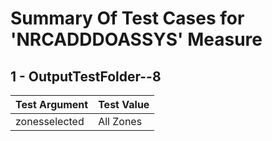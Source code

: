 # Summary Of Test Cases for 'NRCADDDOASSYS' Measure
 
## 1 - OutputTestFolder--8
| Test Argument | Test Value |
| ------------- | ---------- |
| zonesselected |All Zones |
 
